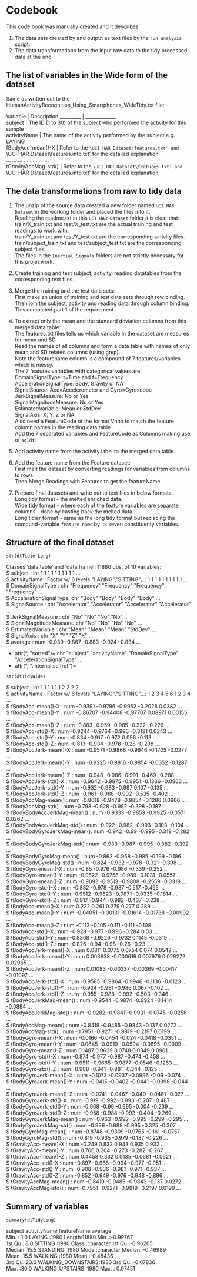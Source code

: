 # Codebook
This code book was manually created and it describes:  
1. The data sets created by and output as text files by the `run_analysis` script.  
2. The data transformations from the input raw data to the tidy processed data at the end. 

## The list of variables in the Wide form of the dataset 
Same as written out to the HumanActivityRecognition_Using_Smartphones_WideTidy.txt file:  

Variable |             Description 
_________   |          _____________  
subject  |             The ID (1 to 30) of the subject who performed the activity for this sample   
activityName   |       The name of the activity performed by the subject e.g. LAYING  
fBodyAcc-mean()-X |    Refer to the `\UCI HAR Dataset\features.txt' and `\UCI HAR Dataset\features.info.txt' for the detailed explanation  
...  ...  ...  .            ...  ...  ...  ...      
tGravityAccMag-std() | Refer to the `\UCI HAR Dataset\features.txt' and `\UCI HAR Dataset\features.info.txt' for the detailed explanation

## The data transformations from raw to tidy data
  
1. The unzip of the source data created a new folder named `UCI HAR Dataset` in the working folder and placed the files into it.  
    Reading the readme.txt in this `UCI HAR Dataset` folder it is clear that:  
      train/X_train.txt and test/X_test.txt are the actual training and test readings to work with.  
      train/Y_train.txt and test/Y_test.txt are the corresponding activity files.  
      train/subject_train.txt and test/subject_test.txt are the corresponding subject files.  
      The files in the `Inertial Signals` folders are not strictly necessary for this projet work.
      
2. Create training and test subject, activity, reading datatables from the corresponding text files. 

3. Merge the training and the test data sets:  
      First make an union of training and test data sets through row binding.  
      Then join the subject, activity and reading data through column binding.  
    This completed part 1 of the requirement.  
    
4. To extract only the mean and the standard deviation columns from this merged data table:  
      The features.txt files tells us which variable in the dataset are measures for mean and SD.  
      Read the names of all columns and form a data table with names of only mean and SD related columns (using grep).  
      Note the featurename column is a compound of 7 features/variables which is messy.  
      The 7 features variables with categorical values are:  
      DomainSignalType: t=Time and f=Frequency  
      AccelerationSignalType: Body, Gravity or NA  
      SignalSource: Acc=Accelerometer and Gyro=Gyroscope  
      JerkSignalMeasure: No or Yes  
      SignalMagnitudeMeasure: No or Yes  
      EstimatedVariable: Mean or StdDev  
      SignalAxis: X, Y, Z or NA  
      Also need a FeatureCode of the format Vnnn to match the feature column names in the reading data table  
      Add the 7 separated variables and FeatureCode as Columns making use of `sqldf`. 
      
5. Add activity name from the activity label to the merged data table.  

6. Add the feature name from the Feature dataset:  
      First melt the dataset by converting readings for variables from columns to rows.  
      Then Merge Readings with Features to get the featureName.  
      
7. Prepare final datasets and write out to text files in below formats:  
      Long tidy format - the melted enriched data.  
      Wide tidy format - where each of the feature variables are separate columns - done by casting back the melted data.  
      Long tidier format - same as the long tidy format but replacing the compund-variable `feature name` by its seven constituenty variables.    
      
## Structure of the final dataset

`str(dtTidierLong)`

Classes ‘data.table’ and 'data.frame':  11880 obs. of  10 variables:  
 $ subject               : int  1 1 1 1 1 1 1 1 1 1 ...    
 $ activityName          : Factor w/ 6 levels "LAYING","SITTING",..: 1 1 1 1 1 1 1 1 1 1 ...    
 $ DomainSignalType      : chr  "Frequency" "Frequency" "Frequency" "Frequency" ...    
 $ AccelerationSignalType: chr  "Body" "Body" "Body" "Body" ...    
 $ SignalSource          : chr  "Accelerator" "Accelerator" "Accelerator" "Accelerator" ...    
 $ JerkSignalMeasure     : chr  "No" "No" "No" "No" ...    
 $ SignalMagnitudeMeasure: chr  "No" "No" "No" "No" ...    
 $ EstimatedVariable     : chr  "Mean" "Mean" "Mean" "StdDev" ...    
 $ SignalAxis            : chr  "X" "Y" "Z" "X" ...    
 $ average               : num  -0.939 -0.867 -0.883 -0.924 -0.834 ...    
 - attr(*, "sorted")= chr  "subject" "activityName" "DomainSignalType" "AccelerationSignalType" ...    
 - attr(*, ".internal.selfref")=<externalptr>   
      
`str(dtTidyWide)`

$ subject                    : int  1 1 1 1 1 1 2 2 2 2 ...  
 $ activityName               : Factor w/ 6 levels "LAYING","SITTING",..: 1 2 3 4 5 6 1 2 3 4 ...  
 $ fBodyAcc-mean()-X          : num  -0.9391 -0.9796 -0.9952 -0.2028 0.0382 ...  
 $ fBodyAcc-mean()-Y          : num  -0.86707 -0.94408 -0.97707 0.08971 0.00155 ...  
 $ fBodyAcc-mean()-Z          : num  -0.883 -0.959 -0.985 -0.332 -0.226 ...  
 $ fBodyAcc-std()-X           : num  -0.9244 -0.9764 -0.996 -0.3191 0.0243 ...  
 $ fBodyAcc-std()-Y           : num  -0.834 -0.917 -0.972 0.056 -0.113 ...  
 $ fBodyAcc-std()-Z           : num  -0.813 -0.934 -0.978 -0.28 -0.298 ...  
 $ fBodyAccJerk-mean()-X      : num  -0.9571 -0.9866 -0.9946 -0.1705 -0.0277 ...  
 $ fBodyAccJerk-mean()-Y      : num  -0.9225 -0.9816 -0.9854 -0.0352 -0.1287 ...  
 $ fBodyAccJerk-mean()-Z      : num  -0.948 -0.986 -0.991 -0.469 -0.288 ...  
 $ fBodyAccJerk-std()-X       : num  -0.9642 -0.9875 -0.9951 -0.1336 -0.0863 ...  
 $ fBodyAccJerk-std()-Y       : num  -0.932 -0.983 -0.987 0.107 -0.135 ...  
 $ fBodyAccJerk-std()-Z       : num  -0.961 -0.988 -0.992 -0.535 -0.402 ...  
 $ fBodyAccMag-mean()         : num  -0.8618 -0.9478 -0.9854 -0.1286 0.0966 ...  
 $ fBodyAccMag-std()          : num  -0.798 -0.928 -0.982 -0.398 -0.187 ...  
 $ fBodyBodyAccJerkMag-mean() : num  -0.9333 -0.9853 -0.9925 -0.0571 0.0262 ...  
 $ fBodyBodyAccJerkMag-std()  : num  -0.922 -0.982 -0.993 -0.103 -0.104 ...  
 $ fBodyBodyGyroJerkMag-mean(): num  -0.942 -0.99 -0.995 -0.319 -0.282 ...  
 $ fBodyBodyGyroJerkMag-std() : num  -0.933 -0.987 -0.995 -0.382 -0.392 ...  
 $ fBodyBodyGyroMag-mean()    : num  -0.862 -0.958 -0.985 -0.199 -0.186 ...  
 $ fBodyBodyGyroMag-std()     : num  -0.824 -0.932 -0.978 -0.321 -0.398 ...  
 $ fBodyGyro-mean()-X         : num  -0.85 -0.976 -0.986 -0.339 -0.352 ...  
 $ fBodyGyro-mean()-Y         : num  -0.9522 -0.9758 -0.989 -0.1031 -0.0557 ...  
 $ fBodyGyro-mean()-Z         : num  -0.9093 -0.9513 -0.9808 -0.2559 -0.0319 ...  
 $ fBodyGyro-std()-X          : num  -0.882 -0.978 -0.987 -0.517 -0.495 ...  
 $ fBodyGyro-std()-Y          : num  -0.9512 -0.9623 -0.9871 -0.0335 -0.1814 ...  
 $ fBodyGyro-std()-Z          : num  -0.917 -0.944 -0.982 -0.437 -0.238 ...  
 $ tBodyAcc-mean()-X          : num  0.222 0.261 0.279 0.277 0.289 ...  
 $ tBodyAcc-mean()-Y          : num  -0.04051 -0.00131 -0.01614 -0.01738 -0.00992 ...  
 $ tBodyAcc-mean()-Z          : num  -0.113 -0.105 -0.111 -0.111 -0.108 ...  
 $ tBodyAcc-std()-X           : num  -0.928 -0.977 -0.996 -0.284 0.03 ...  
 $ tBodyAcc-std()-Y           : num  -0.8368 -0.9226 -0.9732 0.1145 -0.0319 ...  
 $ tBodyAcc-std()-Z           : num  -0.826 -0.94 -0.98 -0.26 -0.23 ...  
 $ tBodyAccJerk-mean()-X      : num  0.0811 0.0775 0.0754 0.074 0.0542 ...  
 $ tBodyAccJerk-mean()-Y      : num  0.003838 -0.000619 0.007976 0.028272 0.02965 ...  
 $ tBodyAccJerk-mean()-Z      : num  0.01083 -0.00337 -0.00369 -0.00417 -0.01097 ...  
 $ tBodyAccJerk-std()-X       : num  -0.9585 -0.9864 -0.9946 -0.1136 -0.0123 ...  
 $ tBodyAccJerk-std()-Y       : num  -0.924 -0.981 -0.986 0.067 -0.102 ...  
 $ tBodyAccJerk-std()-Z       : num  -0.955 -0.988 -0.992 -0.503 -0.346 ...  
 $ tBodyAccJerkMag-mean()     : num  -0.9544 -0.9874 -0.9924 -0.1414 -0.0894 ...  
 $ tBodyAccJerkMag-std()      : num  -0.9282 -0.9841 -0.9931 -0.0745 -0.0258 ...  
 $ tBodyAccMag-mean()         : num  -0.8419 -0.9485 -0.9843 -0.137 0.0272 ...  
 $ tBodyAccMag-std()          : num  -0.7951 -0.9271 -0.9819 -0.2197 0.0199 ...  
 $ tBodyGyro-mean()-X         : num  -0.0166 -0.0454 -0.024 -0.0418 -0.0351 ...  
 $ tBodyGyro-mean()-Y         : num  -0.0645 -0.0919 -0.0594 -0.0695 -0.0909 ...  
 $ tBodyGyro-mean()-Z         : num  0.1487 0.0629 0.0748 0.0849 0.0901 ...  
 $ tBodyGyro-std()-X          : num  -0.874 -0.977 -0.987 -0.474 -0.458 ...  
 $ tBodyGyro-std()-Y          : num  -0.9511 -0.9665 -0.9877 -0.0546 -0.1263 ...  
 $ tBodyGyro-std()-Z          : num  -0.908 -0.941 -0.981 -0.344 -0.125 ...  
 $ tBodyGyroJerk-mean()-X     : num  -0.1073 -0.0937 -0.0996 -0.09 -0.074 ...  
 $ tBodyGyroJerk-mean()-Y     : num  -0.0415 -0.0402 -0.0441 -0.0398 -0.044 ...  
 $ tBodyGyroJerk-mean()-Z     : num  -0.0741 -0.0467 -0.049 -0.0461 -0.027 ...  
 $ tBodyGyroJerk-std()-X      : num  -0.919 -0.992 -0.993 -0.207 -0.487 ...  
 $ tBodyGyroJerk-std()-Y      : num  -0.968 -0.99 -0.995 -0.304 -0.239 ...  
 $ tBodyGyroJerk-std()-Z      : num  -0.958 -0.988 -0.992 -0.404 -0.269 ...  
 $ tBodyGyroJerkMag-mean()    : num  -0.963 -0.992 -0.995 -0.299 -0.295 ...  
 $ tBodyGyroJerkMag-std()     : num  -0.936 -0.988 -0.995 -0.325 -0.307 ...  
 $ tBodyGyroMag-mean()        : num  -0.8748 -0.9309 -0.9765 -0.161 -0.0757 ...  
 $ tBodyGyroMag-std()         : num  -0.819 -0.935 -0.979 -0.187 -0.226 ...  
 $ tGravityAcc-mean()-X       : num  -0.249 0.832 0.943 0.935 0.932 ...  
 $ tGravityAcc-mean()-Y       : num  0.706 0.204 -0.273 -0.282 -0.267 ...  
 $ tGravityAcc-mean()-Z       : num  0.4458 0.332 0.0135 -0.0681 -0.0621 ...  
 $ tGravityAcc-std()-X        : num  -0.897 -0.968 -0.994 -0.977 -0.951 ...  
 $ tGravityAcc-std()-Y        : num  -0.908 -0.936 -0.981 -0.971 -0.937 ...  
 $ tGravityAcc-std()-Z        : num  -0.852 -0.949 -0.976 -0.948 -0.896 ...  
 $ tGravityAccMag-mean()      : num  -0.8419 -0.9485 -0.9843 -0.137 0.0272 ...  
 $ tGravityAccMag-std()       : num  -0.7951 -0.9271 -0.9819 -0.2197 0.0199 ...  

## Summary of variables

`summary(dtTidyLong)`

  subject                 activityName  featureName           average         
 Min.   : 1.0   LAYING            :1980   Length:11880       Min.   :-0.99767   
 1st Qu.: 8.0   SITTING           :1980   Class :character   1st Qu.:-0.96205   
 Median :15.5   STANDING          :1980   Mode  :character   Median :-0.46989   
 Mean   :15.5   WALKING           :1980                      Mean   :-0.48436   
 3rd Qu.:23.0   WALKING_DOWNSTAIRS:1980                      3rd Qu.:-0.07836   
 Max.   :30.0   WALKING_UPSTAIRS  :1980                      Max.   : 0.97451  
 
 



